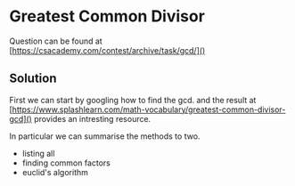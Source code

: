 # Greatest Common Divisor

Question can be found at [https://csacademy.com/contest/archive/task/gcd/]()

## Solution

First we can start by googling how to find the gcd. and the result at [https://www.splashlearn.com/math-vocabulary/greatest-common-divisor-gcd]() provides an intresting resource.

In particular we can summarise the methods to two.
- listing all
- finding common factors
- euclid's algorithm